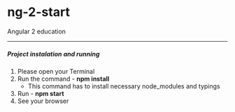 # ng-2-start
Angular 2 education

------

##### Project instalation and running

1. Please open your Terminal
2. Run the command - **npm install**
   - This command has to install necessary node_modules and typings
3. Run - **npm start**
4. See your browser
